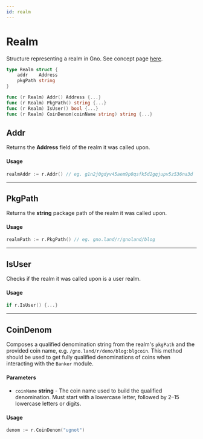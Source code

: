 ```yaml
---
id: realm
---
```


# Realm
Structure representing a realm in Gno. See concept page [here](../../../concepts/realms.md). 

```go
type Realm struct {
    addr    Address
    pkgPath string
}

func (r Realm) Addr() Address {...}
func (r Realm) PkgPath() string {...}
func (r Realm) IsUser() bool {...}
func (r Realm) CoinDenom(coinName string) string {...}
```

## Addr
Returns the **Address** field of the realm it was called upon.

#### Usage
```go
realmAddr := r.Addr() // eg. g1n2j0gdyv45aem9p0qsfk5d2gqjupv5z536na3d
```
---
## PkgPath
Returns the **string** package path of the realm it was called upon.

#### Usage
```go
realmPath := r.PkgPath() // eg. gno.land/r/gnoland/blog
```
---
## IsUser
Checks if the realm it was called upon is a user realm.

#### Usage
```go
if r.IsUser() {...}
```
---
## CoinDenom
Composes a qualified denomination string from the realm's `pkgPath` and the provided coin name, e.g. `/gno.land/r/demo/blog:blgcoin`. This method should be used to get fully qualified denominations of coins when interacting with the `Banker` module.

#### Parameters
- `coinName` **string** - The coin name used to build the qualified denomination. Must start with a lowercase letter, followed by 2–15 lowercase letters or digits.

#### Usage
```go
denom := r.CoinDenom("ugnot")
```
